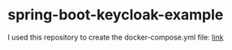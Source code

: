 # spring-boot-keycloak-example
I used this repository to create the docker-compose.yml file: [link](https://github.com/keycloak/keycloak-containers/tree/main/docker-compose-examples)
